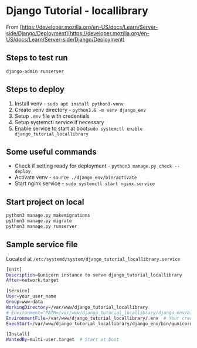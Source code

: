 # Django Tutorial - locallibrary
From [https://developer.mozilla.org/en-US/docs/Learn/Server-side/Django/Deployment](https://developer.mozilla.org/en-US/docs/Learn/Server-side/Django/Deployment)

## Steps to test run
```django-admin runserver```

## Steps to deploy
1. Install venv - ```sudo apt install python3-venv```
2. Create venv directory - ```python3.6 -m venv django_env```
3. Setup ```.env``` file with credentials
4. Setup systemctl service if necessary
5. Enable service to start at boot```sudo systemctl enable django_tutorial_locallibrary```

## Some useful commands
- Check if setting ready for deployment - ```python3 manage.py check --deploy ```
- Activate venv - ```source ./django_env/bin/activate```
- Start nginx service - ```sudo systemctl start nginx.service```


## Start project on local
~~~bash
python3 manage.py makemigrations
python3 manage.py migrate
python3 manage.py runserver   
~~~

## Sample service file
Located at ```/etc/systemd/system/django_tutorial_locallibrary.service```
~~~bash
[Unit]
Description=Gunicorn instance to serve django_tutorial_locallibrary
After=network.target

[Service]
User=your_user_name
Group=www-data
WorkingDirectory=/var/www/django_tutorial_locallibrary
# Environment="PATH=/var/www/django_tutorial_locallibrary/django_env/bin"
EnvironmentFile=/var/www/django_tutorial_locallibrary/.env  # Your credentials
ExecStart=/var/www/django_tutorial_locallibrary/django_env/bin/gunicorn -c /var/www/django_tutorial_l>

[Install]
WantedBy=multi-user.target  # Start at boot
~~~


